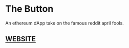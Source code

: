 # The Button
An ethereum dApp take on the famous reddit april fools.

## [WEBSITE](https://thebutton.co)
